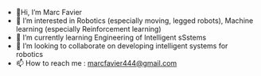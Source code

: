 - 👋Hi, I’m Marc Favier
- 👀 I’m interested in Robotics (especially moving, legged robots), Machine learning (especially Reinforcement learning)
- 🌱 I’m currently learning Engineering of Intelligent sSstems
- 💞️ I’m looking to collaborate on developing intelligent systems for robotics
- 📫 How to reach me : marcfavier444@gmail.com


<!---
MarcFavier/MarcFavier is a ✨ special ✨ repository because its `README.md` (this file) appears on your GitHub profile.
You can click the Preview link to take a look at your changes.
--->

